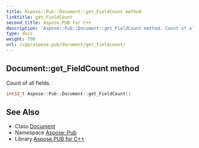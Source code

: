 ```yaml
---
title: Aspose::Pub::Document::get_FieldCount method
linktitle: get_FieldCount
second_title: Aspose.PUB for C++
description: 'Aspose::Pub::Document::get_FieldCount method. Count of all fields in C++.'
type: docs
weight: 700
url: /cpp/aspose.pub/document/get_fieldcount/
---
```

## Document::get_FieldCount method


Count of all fields.

```cpp
int32_t Aspose::Pub::Document::get_FieldCount()
```

## See Also

* Class [Document](../)
* Namespace [Aspose::Pub](../../)
* Library [Aspose.PUB for C++](../../../)
